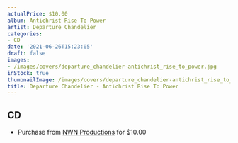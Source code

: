 ```yaml
---
actualPrice: $10.00
album: Antichrist Rise To Power
artist: Departure Chandelier
categories:
- CD
date: '2021-06-26T15:23:05'
draft: false
images:
- /images/covers/departure_chandelier-antichrist_rise_to_power.jpg
inStock: true
thumbnailImage: /images/covers/departure_chandelier-antichrist_rise_to_power-thumb.jpg
title: Departure Chandelier - Antichrist Rise To Power
---
```


## CD
* Purchase from [NWN Productions](http://shop.nwnprod.com/index.php?route=product/product&path=93&product_id=6811&sort=pd.name&order=ASC) for $10.00

